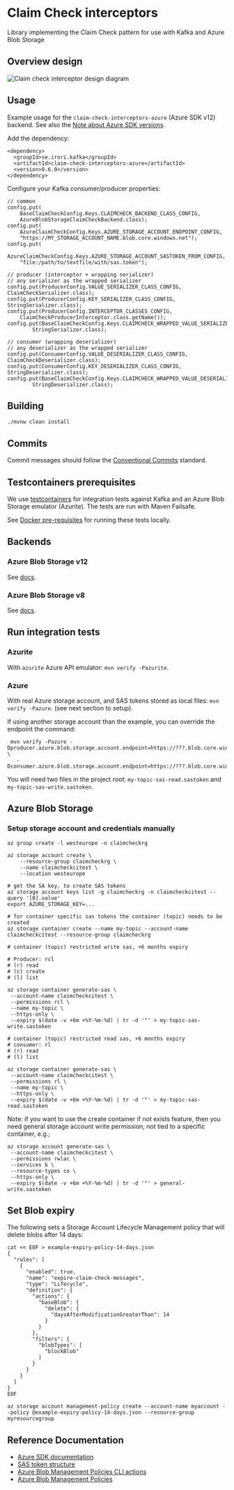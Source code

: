 # Claim Check interceptors
Library implementing the Claim Check pattern for use with Kafka and Azure Blob Storage

## Overview design
![Claim check interceptor design diagram](/docs/claim-check-blob.png)

## Usage
Example usage for the `claim-check-interceptors-azure` (Azure SDK v12) backend. See also the 
[Note about Azure SDK versions](claim-check-interceptors-azure).

Add the dependency:
```
<dependency>
  <groupId>se.irori.kafka</groupId>
  <artifactId>claim-check-interceptors-azure</artifactId>
  <version>0.6.0</version>
</dependency>
```

Configure your Kafka consumer/producer properties:
```
// common
config.put(
    BaseClaimCheckConfig.Keys.CLAIMCHECK_BACKEND_CLASS_CONFIG,
    AzureBlobStorageClaimCheckBackend.class);
config.put(
    AzureClaimCheckConfig.Keys.AZURE_STORAGE_ACCOUNT_ENDPOINT_CONFIG,
    "https://MY_STORAGE_ACCOUNT_NAME.blob.core.windows.net");    
config.put(
    AzureClaimCheckConfig.Keys.AZURE_STORAGE_ACCOUNT_SASTOKEN_FROM_CONFIG,
    "file:/path/to/textfile/with/sas.token");   

// producer (interceptor + wrapping serializer)
// any serializer as the wrapped serializer
config.put(ProducerConfig.VALUE_SERIALIZER_CLASS_CONFIG, ClaimCheckSerializer.class);
config.put(ProducerConfig.KEY_SERIALIZER_CLASS_CONFIG, StringSerializer.class);
config.put(ProducerConfig.INTERCEPTOR_CLASSES_CONFIG,
    ClaimCheckProducerInterceptor.class.getName());
config.put(BaseClaimCheckConfig.Keys.CLAIMCHECK_WRAPPED_VALUE_SERIALIZER_CLASS,
        StringSerializer.class);
    
// consumer (wrapping deserializer)
// any deserializer as the wrapped serializer
config.put(ConsumerConfig.VALUE_DESERIALIZER_CLASS_CONFIG, ClaimCheckDeserializer.class);
config.put(ConsumerConfig.KEY_DESERIALIZER_CLASS_CONFIG, StringDeserializer.class);
config.put(BaseClaimCheckConfig.Keys.CLAIMCHECK_WRAPPED_VALUE_DESERIALIZER_CLASS,
        StringDeserializer.class);
```

## Building 

`./mvnw clean install`

## Commits

Commit messages should follow the [Conventional Commits](https://www.conventionalcommits.org/en/v1.0.0/) standard.

## Testcontainers prerequisites
We use [testcontainers](https://www.testcontainers.org) for integration tests against Kafka and an
Azure Blob Storage emulator (Azurite). The tests are run with Maven Failsafe.

See [Docker pre-requisites](https://www.testcontainers.org/supported_docker_environment/)
for running these tests locally.

## Backends

### Azure Blob Storage v12
See [docs](./claim-check-interceptors-azure/README.md).

### Azure Blob Storage v8
See [docs](./claim-check-interceptors-azure-8/README.md).

## Run integration tests

### Azurite
With `azurite` Azure API emulator: `mvn verify -Pazurite`.


### Azure
With real Azure storage account, and SAS tokens stored as local files: `mvn verify -Pazure`. (see next section to setup).

If using another storage account than the example, you can override the endpoint the command:
```
 mvn verify -Pazure -Dproducer.azure.blob.storage.account.endpoint=https://???.blob.core.windows.net/ \
   -Dconsumer.azure.blob.storage.account.endpoint=https://???.blob.core.windows.net/
```

You will need two files in the project root: `my-topic-sas-read.sastoken` and `my-topic-sas-write.sastoken`.

## Azure Blob Storage

### Setup storage account and credentials manually

```
az group create -l westeurope -n claimcheckrg

az storage account create \
    --resource-group claimcheckrg \
    --name claimcheckcitest \
    --location westeurope
    
# get the SA key, to create SAS tokens
az storage account keys list -g claimcheckrg -n claimcheckcitest --query '[0].value'
export AZURE_STORAGE_KEY=...
    
# for container specific sas tokens the container (topic) needs to be created
az storage container create --name my-topic --account-name claimcheckcitest --resource-group claimcheckrg
    
# container (topic) restricted write sas, +6 months expiry

# Producer: rcl
# (r) read
# (c) create
# (l) list

az storage container generate-sas \
 --account-name claimcheckcitest \
 --permissions rcl \
 --name my-topic \
 --https-only \
 --expiry $(date -v +6m +%Y-%m-%d) | tr -d '"' > my-topic-sas-write.sastoken 

# container (topic) restricted read sas, +6 months expiry
# consumer: rl
# (r) read
# (l) list

az storage container generate-sas \
 --account-name claimcheckcitest \
 --permissions rl \
 --name my-topic \
 --https-only \
 --expiry $(date -v +6m +%Y-%m-%d) | tr -d '"' > my-topic-sas-read.sastoken 
```

Note: if you want to use the create container if not exists feature, then you need general storage account 
write permission, not tied to a specific container, e.g.;
```
az storage account generate-sas \
 --account-name claimcheckcitest \
 --permissions rwlac \
 --services b \
 --resource-types co \
 --https-only \
 --expiry $(date -v +6m +%Y-%m-%d) | tr -d '"' > general-write.sastoken 
```

## Set Blob expiry
The following sets a Storage Account Lifecycle Management policy that will delete blobs after 14 days:
```
cat << EOF > example-expiry-policy-14-days.json
{
  "rules": [
    {
      "enabled": true,
      "name": "expire-claim-check-messages",
      "type": "Lifecycle",
      "definition": {
        "actions": {
          "baseBlob": {
            "delete": {
              "daysAfterModificationGreaterThan": 14
            }
          }
        },
        "filters": {
          "blobTypes": [
            "blockBlob"
          ]
        }
      }
    }
  ]
}
EOF

az storage account management-policy create --account-name myaccount --policy @example-expiry-policy-14-days.json --resource-group myresourcegroup
```

## Reference Documentation

- [Azure SDK documentation](https://azuresdkartifacts.blob.core.windows.net/azure-sdk-for-java/index.html)
- [SAS token structure](https://docs.microsoft.com/en-us/rest/api/storageservices/create-service-sas)
- [Azure Blob Management Policies CLI actions](https://docs.microsoft.com/en-us/azure/storage/blobs/lifecycle-management-overview)
- [Azure Blob Management Policies](https://docs.microsoft.com/en-us/azure/storage/blobs/lifecycle-management-overview)
